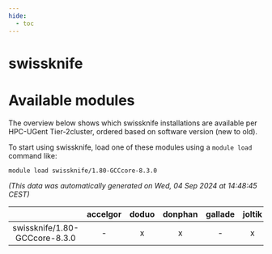 ```yaml
---
hide:
  - toc
---
```


swissknife
==========

# Available modules


The overview below shows which swissknife installations are available per HPC-UGent Tier-2cluster, ordered based on software version (new to old).

To start using swissknife, load one of these modules using a `module load` command like:

```shell
module load swissknife/1.80-GCCcore-8.3.0
```

*(This data was automatically generated on Wed, 04 Sep 2024 at 14:48:45 CEST)*  

| |accelgor|doduo|donphan|gallade|joltik|shinx|skitty|
| :---: | :---: | :---: | :---: | :---: | :---: | :---: | :---: |
|swissknife/1.80-GCCcore-8.3.0|-|x|x|-|x|-|x|
